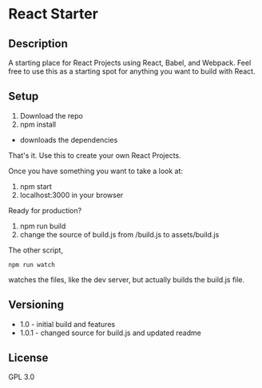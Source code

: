 # React Starter

## Description
A starting place for React Projects using React, Babel, and Webpack.  Feel free to use this as a starting spot for anything you want to build with React.

## Setup
1. Download the repo
2. npm install
  - downloads the dependencies

That's it.  Use this to create your own React Projects.

Once you have something you want to take a look at:
1. npm start
2. localhost:3000 in your browser

Ready for production?
1. npm run build
2. change the source of build.js from /build.js to assets/build.js

The other script,
```
npm run watch
```
watches the files, like the dev server, but actually builds the build.js file.  

## Versioning
* 1.0 - initial build and features
* 1.0.1 - changed source for build.js and updated readme


## License
GPL 3.0
